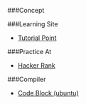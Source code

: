 ###Concept

###Learning Site

- [Tutorial Point](https://www.tutorialspoint.com/cplusplus/)

###Practice At
- [Hacker Rank](https://www.hackerrank.com/challenges/c-tutorial-for-loop/problem)

###Compiler
- [Code Block (ubuntu)](https://askubuntu.com/questions/198442/how-to-install-the-codeblocks-ide)